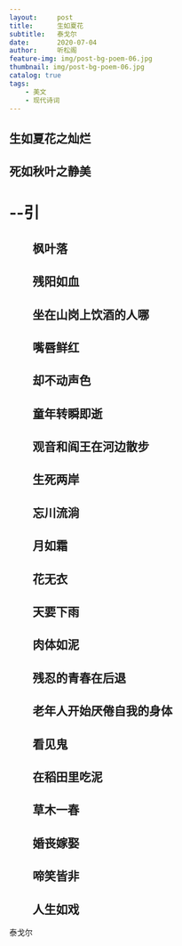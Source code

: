 ```yaml
---
layout:     post
title:      生如夏花
subtitle:   泰戈尔
date:       2020-07-04
author:     听松阁
feature-img: img/post-bg-poem-06.jpg
thumbnail: img/post-bg-poem-06.jpg
catalog: true
tags:
    - 美文
    - 现代诗词
---
```


## 生如夏花之灿烂

## 死如秋叶之静美

# --引

## 　　枫叶落

## 　　残阳如血

## 　　坐在山岗上饮酒的人哪

## 　　嘴唇鲜红

## 　　却不动声色

## 　　童年转瞬即逝

## 　　观音和阎王在河边散步

## 　　生死两岸

## 　　忘川流淌

## 　　月如霜

## 　　花无衣

## 　　天要下雨

## 　　肉体如泥

## 　　残忍的青春在后退

## 　　老年人开始厌倦自我的身体

## 　　看见鬼

## 　　在稻田里吃泥

## 　　草木一春

## 　　婚丧嫁娶

## 　　啼笑皆非

## 　　人生如戏


泰戈尔